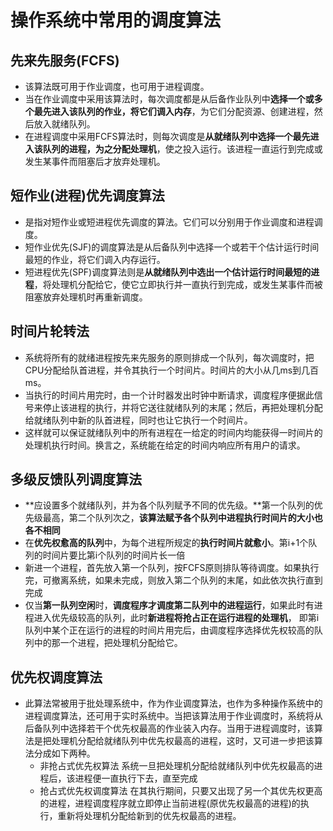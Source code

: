 # 操作系统中常用的调度算法

## 先来先服务(FCFS)
* 该算法既可用于作业调度，也可用于进程调度。
* 当在作业调度中采用该算法时，每次调度都是从后备作业队列中**选择一个或多个最先进入该队列的作业，将它们调入内存**，为它们分配资源、创建进程，然后放入就绪队列。
* 在进程调度中采用FCFS算法时，则每次调度是**从就绪队列中选择一个最先进入该队列的进程，为之分配处理机**，使之投入运行。该进程一直运行到完成或发生某事件而阻塞后才放弃处理机。

## 短作业(进程)优先调度算法
* 是指对短作业或短进程优先调度的算法。它们可以分别用于作业调度和进程调度。
* 短作业优先(SJF)的调度算法是从后备队列中选择一个或若干个估计运行时间最短的作业，将它们调入内存运行。
* 短进程优先(SPF)调度算法则是**从就绪队列中选出一个估计运行时间最短的进程**，将处理机分配给它，使它立即执行并一直执行到完成，或发生某事件而被阻塞放弃处理机时再重新调度。

## 时间片轮转法
* 系统将所有的就绪进程按先来先服务的原则排成一个队列，每次调度时，把CPU分配给队首进程，并令其执行一个时间片。时间片的大小从几ms到几百ms。
* 当执行的时间片用完时，由一个计时器发出时钟中断请求，调度程序便据此信号来停止该进程的执行，并将它送往就绪队列的末尾；然后，再把处理机分配给就绪队列中新的队首进程，同时也让它执行一个时间片。
* 这样就可以保证就绪队列中的所有进程在一给定的时间内均能获得一时间片的处理机执行时间。换言之，系统能在给定的时间内响应所有用户的请求。

## 多级反馈队列调度算法
* **应设置多个就绪队列，并为各个队列赋予不同的优先级。**第一个队列的优先级最高，第二个队列次之，**该算法赋予各个队列中进程执行时间片的大小也各不相同**
* 在**优先权愈高的队列**中，为每个进程所规定的**执行时间片就愈小**。第i+1个队列的时间片要比第i个队列的时间片长一倍
* 新进一个进程，首先放入第一个队列，按FCFS原则排队等待调度。如果执行完，可撤离系统，如果未完成，则放入第二个队列的末尾，如此依次执行直到完成
* 仅当**第一队列空闲**时，**调度程序才调度第二队列中的进程运行**，如果此时有进程进入优先级较高的队列，此时**新进程将抢占正在运行进程的处理机**，
    即第i队列中某个正在运行的进程的时间片用完后，由调度程序选择优先权较高的队列中的那一个进程，把处理机分配给它。
    
    
## 优先权调度算法
* 此算法常被用于批处理系统中，作为作业调度算法，也作为多种操作系统中的进程调度算法，还可用于实时系统中。当把该算法用于作业调度时，系统将从后备队列中选择若干个优先权最高的作业装入内存。当用于进程调度时，该算法是把处理机分配给就绪队列中优先权最高的进程，这时，又可进一步把该算法分成如下两种。
    * 非抢占式优先权算法
    系统一旦把处理机分配给就绪队列中优先权最高的进程后，该进程便一直执行下去，直至完成
    * 抢占式优先权调度算法
    在其执行期间，只要又出现了另一个其优先权更高的进程，进程调度程序就立即停止当前进程(原优先权最高的进程)的执行，重新将处理机分配给新到的优先权最高的进程。


    
